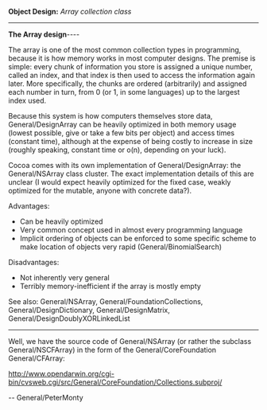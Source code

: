 **Object Design:** *Array collection class*

----
**The Array design**----

The array is one of the most common collection types in programming, because it is how memory works in most computer designs. The premise is simple: every chunk of information you store is assigned a unique number, called an index, and that index is then used to access the information again later. More specifically, the chunks are ordered (arbitrarily) and assigned each number in turn, from 0 (or 1, in some languages) up to the largest index used.

Because this system is how computers themselves store data, General/DesignArray can be heavily optimized in both memory usage (lowest possible, give or take a few bits per object) and access times (constant time), although at the expense of being costly to increase in size (roughly speaking, constant time or o(n), depending on your luck).

Cocoa comes with its own implementation of General/DesignArray: the General/NSArray class cluster. The exact implementation details of this are unclear (I would expect heavily optimized for the fixed case, weakly optimized for the mutable, anyone with concrete data?).

Advantages:
* Can be heavily optimized
* Very common concept used in almost every programming language
* Implicit ordering of objects can be enforced to some specific scheme to make location of objects very rapid (General/BinomialSearch)


Disadvantages:
* Not inherently very general
* Terribly memory-inefficient if the array is mostly empty


See also: General/NSArray, General/FoundationCollections, General/DesignDictionary, General/DesignMatrix, General/DesignDoublyXORLinkedList

----

Well, we have the source code of General/NSArray (or rather the subclass General/NSCFArray) in the form of the General/CoreFoundation General/CFArray:

http://www.opendarwin.org/cgi-bin/cvsweb.cgi/src/General/CoreFoundation/Collections.subproj/

-- General/PeterMonty